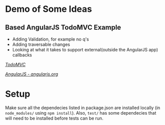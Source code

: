 # Demo of Some Ideas 
## Based AngularJS TodoMVC Example

* Adding Validation, for example no q's
* Adding traversable changes
* Looking at what it takes to support external(outside the AngularJS app) callbacks

_[TodoMVC](https://github.com/tastejs/todomvc)_

_[AngularJS - angularjs.org](http://angularjs.org)_

# Setup
Make sure all the dependecies listed in package.json are installed locally (in `node_modules/` using `npm install`).
Also, `test/` has some dependecies that will need to be installed before tests can be run.
